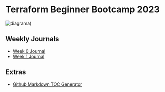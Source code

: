 # Terraform Beginner Bootcamp 2023

![diagrama](https://github.com/cmq008/terraform-beginner-bootcamp-2023/assets/50428404/17292764-692c-48cb-9d2b-008422f26e15))


## Weekly Journals
- [Week 0 Journal](journal/week0.md)
- [Week 1 Journal](journal/week1.md)

## Extras
- [Github Markdown TOC Generator](https://ecotrust-canada.github.io/markdown-toc/)
